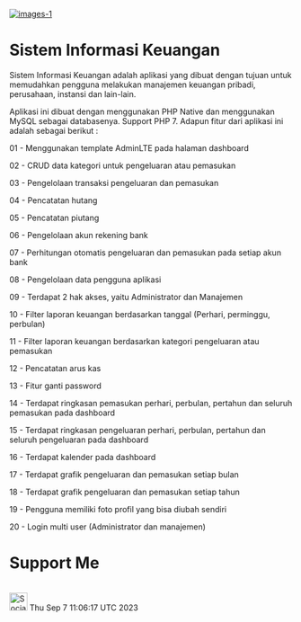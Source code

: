 <a href="https://github.com/Setiawan007/"><img src="https://raw.githubusercontent.com/Setiawan007/Sistem-Informasi-Keuangan/b49eb0af4168ce1f436d0c3068be73e60b4588c8/SS.png" alt="images-1" border="0"></a>

# Sistem Informasi Keuangan
Sistem Informasi Keuangan adalah aplikasi yang dibuat dengan tujuan untuk memudahkan pengguna melakukan manajemen keuangan pribadi, perusahaan, instansi dan lain-lain.

Aplikasi ini dibuat dengan menggunakan PHP Native dan menggunakan MySQL sebagai databasenya. Support PHP 7. Adapun fitur dari aplikasi ini adalah sebagai berikut :

01 - Menggunakan template AdminLTE pada halaman dashboard

02 - CRUD data kategori untuk pengeluaran atau pemasukan

03 - Pengelolaan transaksi pengeluaran dan pemasukan

04 - Pencatatan hutang

05 - Pencatatan piutang

06 - Pengelolaan akun rekening bank

07 - Perhitungan otomatis pengeluaran dan pemasukan pada setiap akun bank

08 - Pengelolaan data pengguna aplikasi

09 - Terdapat 2 hak akses, yaitu Administrator dan Manajemen

10 - Filter laporan keuangan berdasarkan tanggal (Perhari, perminggu, perbulan)

11 - Filter laporan keuangan berdasarkan kategori pengeluaran atau pemasukan

12 - Pencatatan arus kas

13 - Fitur ganti password

14 - Terdapat ringkasan pemasukan perhari, perbulan, pertahun dan seluruh pemasukan pada dashboard

15 - Terdapat ringkasan pengeluaran perhari, perbulan, pertahun dan seluruh pengeluaran pada dashboard

16 - Terdapat kalender pada dashboard

17 - Terdapat grafik pengeluaran dan pemasukan setiap bulan

18 - Terdapat grafik pengeluaran dan pemasukan setiap tahun

19 - Pengguna memiliki foto profil yang bisa diubah sendiri

20 - Login multi user (Administrator dan manajemen)

# Support Me
<br>
<a href="https://sociabuzz.com/setiawan007/support" target="_blank"><img src="https://img.shields.io/badge/Buy_Me_A_Coffee-FFDD00?style=for-the-badge&logo=buy-me-a-coffee&logoColor=black" height="32px" alt="Sociabuzz"></a>
Thu Sep  7 11:06:17 UTC 2023
